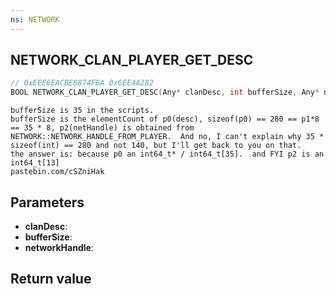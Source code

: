 ```yaml
---
ns: NETWORK
---
```

## NETWORK_CLAN_PLAYER_GET_DESC

```c
// 0xEEE6EACBE8874FBA 0x6EE4A282
BOOL NETWORK_CLAN_PLAYER_GET_DESC(Any* clanDesc, int bufferSize, Any* networkHandle);
```

```
bufferSize is 35 in the scripts.  
bufferSize is the elementCount of p0(desc), sizeof(p0) == 280 == p1*8 == 35 * 8, p2(netHandle) is obtained from NETWORK::NETWORK_HANDLE_FROM_PLAYER.  And no, I can't explain why 35 * sizeof(int) == 280 and not 140, but I'll get back to you on that.  
the answer is: because p0 an int64_t* / int64_t[35].  and FYI p2 is an int64_t[13]  
pastebin.com/cSZniHak  
```

## Parameters
* **clanDesc**: 
* **bufferSize**: 
* **networkHandle**: 

## Return value
